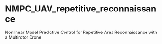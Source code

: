 # NMPC_UAV_repetitive_reconnaissance
Nonlinear Model Predictive Control for Repetitive Area Reconnaissance with a Multirotor Drone
